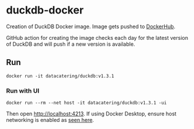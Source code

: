# duckdb-docker

Creation of DuckDB Docker image. Image gets pushed to [DockerHub](https://hub.docker.com/repository/docker/datacatering/duckdb/general).

GitHub action for creating the image checks each day for the latest version of DuckDB and will push if a new version is available.

## Run

```shell
docker run -it datacatering/duckdb:v1.3.1
```

### Run with UI

```shell
docker run --rm --net host -it datacatering/duckdb:v1.3.1 -ui
```

Then open [http://localhost:4213](http://localhost:4213).
If using Docker Desktop, ensure host networking is enabled as [seen here](https://docs.docker.com/engine/network/drivers/host/#docker-desktop).

